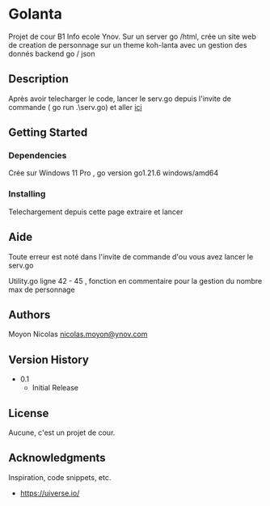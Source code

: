 # Golanta

Projet de cour B1 Info ecole Ynov.
Sur un server go /html, crée un site web de creation de personnage sur un theme koh-lanta avec un gestion des donnés backend go / json

## Description

Après avoir telecharger le code, lancer le serv.go depuis l'invite de commande ( go run .\serv.go)  et aller [ici](http://localhost:8080/Home)

## Getting Started

### Dependencies

Crée sur Windows 11 Pro , go version go1.21.6 windows/amd64

### Installing

Telechargement depuis cette page 
extraire et lancer

## Aide

Toute erreur est noté dans l'invite de commande d'ou vous avez lancer le serv.go

Utility.go ligne 42 - 45 , fonction en commentaire pour la gestion du nombre max de personnage

## Authors

Moyon Nicolas 
nicolas.moyon@ynov.com

## Version History

* 0.1
    * Initial Release

## License

Aucune, c'est un projet de cour.

## Acknowledgments

Inspiration, code snippets, etc.
* https://uiverse.io/
